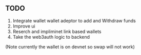 

## TODO
1. Integrate wallet wallet adeptor to add and Withdraw funds
2. Improve ui
3. Reserch and impliminet link based wallets
4. Take the web3auth logic to backend

(Note currently the wallet is on devnet so swap will not work)
